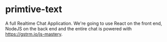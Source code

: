 # primtive-text
 A full Realtime Chat Application. We're going to use React on the front end, NodeJS on the back end and the entire chat is powered with https://gstrm.io/js-mastery.
